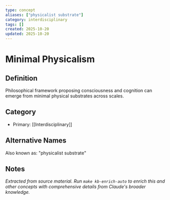 ```yaml
---
type: concept
aliases: ["physicalist substrate"]
category: interdisciplinary
tags: []
created: 2025-10-20
updated: 2025-10-20
---
```


# Minimal Physicalism

## Definition

Philosophical framework proposing consciousness and cognition can emerge from minimal physical substrates across scales.

## Category

- Primary: [[Interdisciplinary]]

## Alternative Names

Also known as: "physicalist substrate"

## Notes

*Extracted from source material. Run `make kb-enrich-auto` to enrich this and other concepts with comprehensive details from Claude's broader knowledge.*
